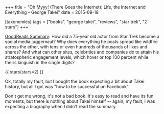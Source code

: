 +++
title = "Oh Myyy! (There Goes the Internet): Life, the Internet and Everything - George Takei"
date = 2015-09-18

[taxonomies]
tags = ["books", "george takei", "reviews", "star trek", "2 stars"]
+++

[GoodReads Summary](https://www.goodreads.com/book/show/16059137-oh-myyy):
How did a 75-year old actor from Star Trek become a social media juggernaut?
Why does everything he posts spread like wildfire across the ether, with tens
or even hundreds of thousands of likes and shares? And what can other sites,
celebrities and companies do to attain his stratospheric engagement levels,
which hover or top 100 percent while theirs languish in the single digits?

<!-- more -->

{{ stars(stars=2) }}

Ok, totally my fault, but I bought the book expecting a bit about Takei
history, but all I got was "how to be successful on Facebook".

Don't get me wrong, it's not a bad book. It's easy to read and have its fun
moments, but there is nothing about Takei himself -- again, my fault, I was
expecting a biography when I didn't read the summary.
